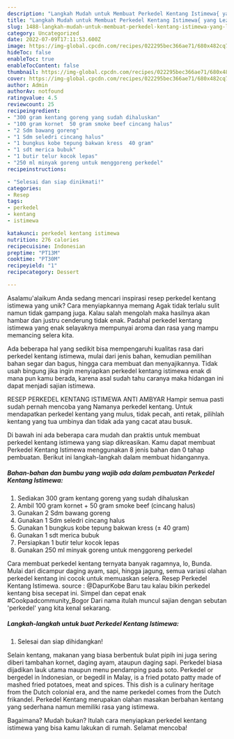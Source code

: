 ```yaml
---
description: "Langkah Mudah untuk Membuat Perkedel Kentang Istimewa{ yang Lezat"
title: "Langkah Mudah untuk Membuat Perkedel Kentang Istimewa{ yang Lezat"
slug: 1488-langkah-mudah-untuk-membuat-perkedel-kentang-istimewa-yang-lezat
category: Uncategorized
date: 2022-07-09T17:11:53.600Z
image: https://img-global.cpcdn.com/recipes/022295bec366ae71/680x482cq70/perkedel-kentang-istimewa-foto-resep-utama.jpg
hideToc: false
enableToc: true
enableTocContent: false
thumbnail: https://img-global.cpcdn.com/recipes/022295bec366ae71/680x482cq70/perkedel-kentang-istimewa-foto-resep-utama.jpg
cover: https://img-global.cpcdn.com/recipes/022295bec366ae71/680x482cq70/perkedel-kentang-istimewa-foto-resep-utama.jpg
author: Admin
authorAv: notfound
ratingvalue: 4.5
reviewcount: 25
recipeingredient:
- "300 gram kentang goreng yang sudah dihaluskan"
- "100 gram kornet  50 gram smoke beef cincang halus"
- "2 Sdm bawang goreng"
- "1 Sdm seledri cincang halus"
- "1 bungkus kobe tepung bakwan kress  40 gram"
- "1 sdt merica bubuk"
- "1 butir telur kocok lepas"
- "250 ml minyak goreng untuk menggoreng perkedel"
recipeinstructions:

- "Selesai dan siap dinikmati!"
categories:
- Resep
tags:
- perkedel
- kentang
- istimewa

katakunci: perkedel kentang istimewa 
nutrition: 276 calories
recipecuisine: Indonesian
preptime: "PT13M"
cooktime: "PT30M"
recipeyield: "1"
recipecategory: Dessert

---
```



Asalamu'alaikum Anda sedang mencari inspirasi resep perkedel kentang istimewa yang unik? Cara menyiapkannya memang Agak tidak terlalu sulit namun tidak gampang juga. Kalau salah mengolah maka hasilnya akan hambar dan justru cenderung tidak enak. Padahal perkedel kentang istimewa yang enak selayaknya mempunyai aroma dan rasa yang mampu memancing selera kita.


Ada beberapa hal yang sedikit bisa mempengaruhi kualitas rasa dari perkedel kentang istimewa, mulai dari jenis bahan, kemudian pemilihan bahan segar dan bagus, hingga cara membuat dan menyajikannya. Tidak usah bingung jika ingin menyiapkan perkedel kentang istimewa enak di mana pun kamu berada, karena asal sudah tahu caranya maka hidangan ini dapat menjadi sajian istimewa.

RESEP PERKEDEL KENTANG ISTIMEWA ANTI AMBYAR Hampir semua pasti sudah pernah mencoba yang Namanya perkedel kentang. Untuk mendapatkan perkedel kentang yang mulus, tidak pecah, anti retak, pilihlah kentang yang tua umbinya dan tidak ada yang cacat atau busuk.


Di bawah ini ada beberapa cara mudah dan praktis untuk membuat perkedel kentang istimewa yang siap dikreasikan. Kamu dapat membuat Perkedel Kentang Istimewa menggunakan 8 jenis bahan dan 0 tahap pembuatan. Berikut ini langkah-langkah dalam membuat hidangannya.

<!--inarticleads1-->

##### Bahan-bahan dan bumbu yang wajib ada dalam pembuatan Perkedel Kentang Istimewa:

1. Sediakan 300 gram kentang goreng yang sudah dihaluskan
1. Ambil 100 gram kornet + 50 gram smoke beef (cincang halus)
1. Gunakan 2 Sdm bawang goreng
1. Gunakan 1 Sdm seledri cincang halus
1. Gunakan 1 bungkus kobe tepung bakwan kress (± 40 gram)
1. Gunakan 1 sdt merica bubuk
1. Persiapkan 1 butir telur kocok lepas
1. Gunakan 250 ml minyak goreng untuk menggoreng perkedel


Cara membuat perkedel kentang ternyata banyak ragamnya, lo, Bunda. Mulai dari dicampur daging ayam, sapi, hingga jagung, semua variasi olahan perkedel kentang ini cocok untuk memuaskan selera. Resep Perkedel Kentang Istimewa. source : @DapurKobe Baru tau kalau bikin perkedel kentang bisa secepat ini. Simpel dan cepat enak #Cookpadcommunity_Bogor Dari nama itulah muncul sajian dengan sebutan &#39;perkedel&#39; yang kita kenal sekarang. 

<!--inarticleads2-->

##### Langkah-langkah untuk buat Perkedel Kentang Istimewa:


1. Selesai dan siap dihidangkan!

Selain kentang, makanan yang biasa berbentuk bulat pipih ini juga sering diberi tambahan kornet, daging ayam, ataupun daging sapi. Perkedel biasa dijadikan lauk utama maupun menu pendamping pada soto. Perkedel or bergedel in Indonesian, or begedil in Malay, is a fried potato patty made of mashed fried potatoes, meat and spices. This dish is a culinary heritage from the Dutch colonial era, and the name perkedel comes from the Dutch frikandel. Perkedel Kentang merupakan olahan masakan berbahan kentang yang sederhana namun memiliki rasa yang istimewa. 

Bagaimana? Mudah bukan? Itulah cara menyiapkan perkedel kentang istimewa yang bisa kamu lakukan di rumah. Selamat mencoba!

